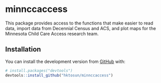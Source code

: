 
<!-- README.md is generated from README.Rmd. Please edit that file -->

# minnccaccess

<!-- badges: start -->
<!-- badges: end -->

This package provides access to the functions that make easier to read
data, import data from Decennial Census and ACS, and plot maps for the
Minnesota Child Care Access research team.

## Installation

You can install the development version from
[GitHub](https://github.com/) with:

``` r
# install.packages("devtools")
devtools::install_github("hktosun/minnccaccess")
```

